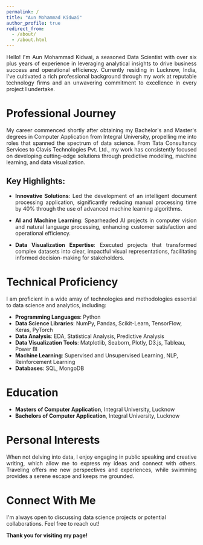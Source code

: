 ```yaml
---
permalink: /
title: "Aun Mohammad Kidwai"
author_profile: true
redirect_from: 
  - /about/
  - /about.html
---
```

<p style="text-align: justify;">Hello! I'm Aun Mohammad Kidwai, a seasoned Data Scientist with over six plus years of experience in leveraging analytical insights to drive business success and operational efficiency. Currently residing in Lucknow, India, I've cultivated a rich professional background through my work at reputable technology firms and an unwavering commitment to excellence in every project I undertake.</p>

Professional Journey
======
<p style="text-align: justify;">My career commenced shortly after obtaining my Bachelor's and Master's degrees in Computer Application from Integral University, propelling me into roles that spanned the spectrum of data science. From Tata Consultancy Services to Clavis Technologies Pvt. Ltd., my work has consistently focused on developing cutting-edge solutions through predictive modeling, machine learning, and data visualization.</p>

Key Highlights:
------
- <p style="text-align: justify;"><b>Innovative Solutions</b>: Led the development of an intelligent document processing application, significantly reducing manual processing time by 40% through the use of advanced machine learning algorithms.</p>
- <p style="text-align: justify;"><b>AI and Machine Learning</b>: Spearheaded AI projects in computer vision and natural language processing, enhancing customer satisfaction and operational efficiency.</p>
- <p style="text-align: justify;"><b>Data Visualization Expertise</b>: Executed projects that transformed complex datasets into clear, impactful visual representations, facilitating informed decision-making for stakeholders.</p>

Technical Proficiency
======
<p style="text-align: justify;">I am proficient in a wide array of technologies and methodologies essential to data science and analytics, including:</p>

- **Programming Languages**: Python
- **Data Science Libraries**: NumPy, Pandas, Scikit-Learn, TensorFlow, Keras, PyTorch
- **Data Analysis**: EDA, Statistical Analysis, Predictive Analysis
- **Data Visualization Tools**: Matplotlib, Seaborn, Plotly, D3.js, Tableau, Power BI
- **Machine Learning**: Supervised and Unsupervised Learning, NLP, Reinforcement Learning
- **Databases**: SQL, MongoDB

Education
======
- **Masters of Computer Application**, Integral University, Lucknow
- **Bachelors of Computer Application**, Integral University, Lucknow

Personal Interests
======
<p style="text-align: justify;">When not delving into data, I enjoy engaging in public speaking and creative writing, which allow me to express my ideas and connect with others. Traveling offers me new perspectives and experiences, while swimming provides a serene escape and keeps me grounded.</p>

Connect With Me
======
I'm always open to discussing data science projects or potential collaborations. Feel free to reach out!

**Thank you for visiting my page!**
